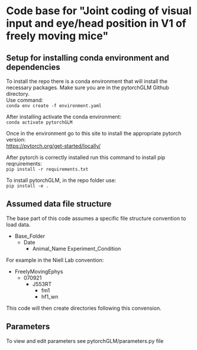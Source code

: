 # Code base for "Joint coding of visual input and eye/head position in V1 of freely moving mice"


## Setup for installing conda environment and dependencies
To install the repo there is a conda environment that will install the necessary packages. Make sure you are in the pytorchGLM Github directory.  
Use command:  
`conda env create -f environment.yaml`

After installing activate the conda environment:  
`conda activate pytorchGLM`

Once in the environment go to this site to install the appropriate pytorch version:  
https://pytorch.org/get-started/locally/

After pytorch is correctly installed run this command to install pip reqruirements:  
`pip install -r requirements.txt`

To install pytorchGLM, in the repo folder use:  
`pip install -e .`

## Assumed data file structure 
The base part of this code assumes a specific file structure convention to load data.
- Base_Folder
  - Date
    - Animal_Name
        Experiment_Condition

For example in the Niell Lab convention: 
- FreelyMovingEphys
    - 070921
        - J553RT
            - fm1
            - hf1_wn

This code will then create directories following this convension. 

## Parameters
To view and edit parameters see pytorchGLM/parameters.py file 